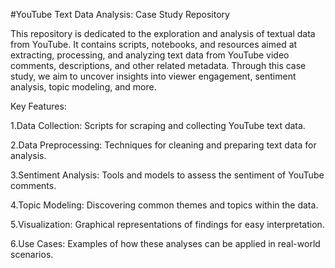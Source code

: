 #YouTube Text Data Analysis: Case Study Repository

This repository is dedicated to the exploration and analysis of textual data from YouTube. It contains scripts, notebooks, and resources aimed at extracting, processing, and analyzing text data from YouTube video comments, descriptions, and other related metadata. Through this case study, we aim to uncover insights into viewer engagement, sentiment analysis, topic modeling, and more.

Key Features: 


1.Data Collection: Scripts for scraping and collecting YouTube text data. 

2.Data Preprocessing: Techniques for cleaning and preparing text data for analysis.

3.Sentiment Analysis: Tools and models to assess the sentiment of YouTube comments.

4.Topic Modeling: Discovering common themes and topics within the data.

5.Visualization: Graphical representations of findings for easy interpretation.

6.Use Cases: Examples of how these analyses can be applied in real-world scenarios.

